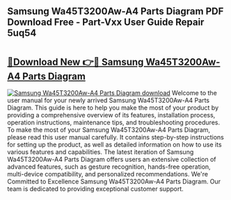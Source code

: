 ## Samsung Wa45T3200Aw-A4 Parts Diagram PDF Download Free - Part-Vxx User Guide Repair 5uq54

# <h2><a href="http://dfo355p.blite.top/?on=Samsung+Wa45T3200Aw-A4+Parts+Diagram">🔗Download New 👉🔴 Samsung Wa45T3200Aw-A4 Parts Diagram</a></h2>

[![Samsung Wa45T3200Aw-A4 Parts Diagram download](https://i.imgur.com/lujVjoI.png)](http://dfo355p.blite.top/?on=Samsung+Wa45T3200Aw-A4+Parts+Diagram)
Welcome to the user manual for your newly arrived Samsung Wa45T3200Aw-A4 Parts Diagram. This guide is here to help you make the most of your product by providing a comprehensive overview of its features, installation process, operation instructions, maintenance tips, and troubleshooting procedures. To make the most of your Samsung Wa45T3200Aw-A4 Parts Diagram, please read this user manual carefully. It contains step-by-step instructions for setting up the product, as well as detailed information on how to use its various features and capabilities. The latest iteration of Samsung Wa45T3200Aw-A4 Parts Diagram offers users an extensive collection of advanced features, such as gesture recognition, hands-free operation, multi-device compatibility, and personalized recommendations. We're Committed to Excellence Samsung Wa45T3200Aw-A4 Parts Diagram. Our team is dedicated to providing exceptional customer support.
